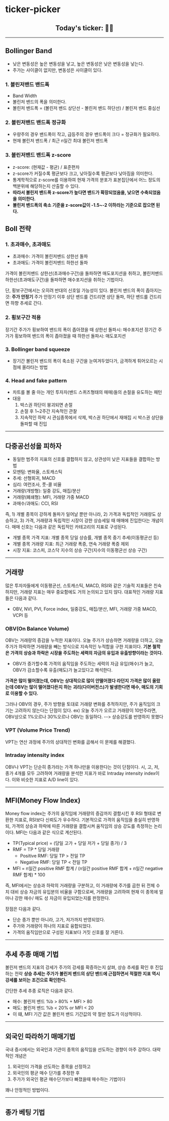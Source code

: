 # ticker-picker

## <center>Today's ticker: 👀🎉
---

## Bollinger Band
- 낮은 변동성은 높은 변동성을 낳고, 높은 변동성은 낮은 변동성을 낳는다.
- 주가는 사이클이 없지만, 변동성은 사이클이 있다.

### 1. 볼린저밴드 밴드폭
- Band Width
- 볼린저 밴드의 폭을 의미한다.
- 볼린저 밴드폭 = (볼린저 밴드 상단선 - 볼린저 밴드 하단선) / 볼린저 밴드 중심선

### 2. 볼린저밴드 밴드폭 정규화
- 우량주의 경우 밴드폭이 작고, 급등주의 경우 밴드폭이 크다 = 정규화가 필요하다.
- 현재 볼린저 밴드폭 / 최근 n일간 최대 볼린저 밴드폭

### 3. 볼린저밴드 밴드폭 z-score
- z-score: (현재값 - 평균) / 표준편차
- z-score가 커질수록 평균보다 크고, 낮아질수록 평균보다 낮아짐을 의미한다.
- 통계학적으로 z-score를 이용하여 현재 가격의 분포가 표본집단에서 어느 정도의 백분위에 해당하는지 산출할 수 있다.
- **따라서 볼린저 밴드폭 z-score가 높다면 밴드가 확장되었음을, 낮으면 수축되었음을 의미한다.**
- **볼린저 밴드폭의 축소 기준을 z-score값이 -1.5~-2 이하라는 기준으로 잡으면 된다.**


## Boll 전략
### 1. 초과매수, 초과매도
- 초과매수: 가격이 볼린저밴드 상한선 돌파
- 초과매도: 가격이 볼린저밴드 하한선 돌파

가격이 볼린저밴드 상한선(초과매수구간)을 돌파하면 매도포지션을 취하고,
볼린저밴드 하한선(초과매도구간)을 돌파하면 매수포지션을 취하는 기법이다.

단, 횡보구간에서는 오히려 반대의 신호일 가능성이 있다.
볼린저 밴드의 폭이 좁아지는 것: **주가 안정기**
주가 안정기 이후 상단 밴드를 건드리면 상단 돌파, 하단 밴드를 건드리면 하향 추세로 간다.

### 2. 횡보구간 적용
장기간 주가가 횡보하여 밴드의 폭이 좁아졌을 때 상한선 돌파시: 매수포지션
장기간 주가가 횡보하여 밴드의 폭이 좁아졌을 때 하한선 돌파시: 매도포지션

### 3. Bollinger band squeeze
- 장기간 볼린저 밴드의 폭이 축소된 구간을 눈여겨두었다가, 금격하게 튀어오르는 시점에 올라타는 방법

### 4. Head and fake pattern
- 차트를 볼 줄 아는 개인 투자자(밴드 스퀴즈형태의 매매)들의 손절을 유도하는 패턴
- 대응
  1. 박스권 하단이 붕괴되면 손절
  2. 손절 후 1~2주간 지속적인 관찰
  3. 지속적인 하락 시 관심종목에서 삭제, 박스권 하단에서 재매집 시 박스권 상단을 돌파할 때 진입

---
## 다중공선성을 피하자
- 동일한 범주의 지표의 신호를 결합하지 않고, 상관성이 낮은 지표들을 결합하는 방법
- 모멘텀: 변화율, 스토캐스틱
- 추세: 선형회귀, MACD
- 심리: 여런조사, 풋-콜 비율
- 거래량(개방형): 일중 강도, 매집/분산
- 거래량(폐쇄형): MFI, 거래량 가중 MACD
- 과매수/과매도: CCI, RSI

즉, 1) 개별 종목이 강하게 돌파가 일어날 뿐만 아니라, 2) 가격과 독립적인 거래량도 상승하고,
3) 가격, 거래량과 독립적인 시장이 강한 상승세일 때 매매에 진입한다는 개념이다.
매매 신호는 다음과 같은 독립적인 카테고리의 지표로 구성된다.
- 개별 종목 가격 지표: 개별 종목 당일 상승률, 개별 종목 중기 추세(이동평균선 등)
- 개별 종목 거래량 지표: 최근 거래량 폭증, 연속 거래량 폭증 제외
- 시장 지표: 코스피, 코스닥 지수의 상승 구간(지수의 이동평균선 상승 구간)

---
## 거래량
많은 투자자들에게 이동평균선, 스토캐스틱, MACD, RSI와 같은 기술적 지표들은 친숙하지만,
거래량 지표는 매우 중요함에도 거의 논의되고 있지 않다.
대표적인 거래량 지표들은 다음과 같다.
  - OBV, NVI, PVI, Force index, 일중강도, 매집/분산, MFI, 거래량 가중 MACD, VCPI 등

### OBV(On Balance Volume)
OBV는 거래량의 증감을 누적한 지표이다.
오늘 주가가 상승하면 거래량을 더하고, 오늘 주가가 하락하면 거래량을 빼는 방식으로 지속적인 누적합을 구한 지표이다.
**기본 철학은 가격의 상승과 하락은 시장을 주도하는 세력의 자금의 유입과 유출방향이라는 것이다.**
- OBV가 증가할수록 가격의 움직임을 주도하는 세력의 자금 유입(매수)가 늘고,
  OBV가 감소할수록 유출(매도)가 늘고있다고 해석한다.

**가격은 많이 떨어졌는데, OBV는 상대적으로 많이 안떨어졌다 라던지 가격은 많이 올랐는데 OBV는 많이 떨어졌다든지 하는**
**괴리(다이버전스)가 발생한다면 매수, 매도의 기회로 이용할 수 있다.**

그러나 OBV의 경우, 주가 방향을 토대로 거래량 변화를 추적하지만, 주가 움직임의 크기는 고려하지 않는다는 단점이 있다.
ex) 오늘 주가가 오르고 거래량이 10만주라면, OBV상으로 1%오르나 30%오르나 OBV는 동일하다.
--> 상승강도를 반영하지 못했다

### VPT (Volume Price Trend)
VPT는 연산 과정에 주가의 상대적인 변화를 곱해서 이 문제를 해결했다.

### Intraday intensity index
OBV나 VPT는 단순히 종가라는 가격 하나만을 이용한다는 것이 단점이다.
시, 고, 저, 종가 4개를 모두 고려하여 거래량을 분석한 지표가 바로 Intraday intensity index이다.
이와 비슷한 지표로 A/D line이 있다.

---
## MFI(Money Flow Index)
Money flow index는 주가의 움직임에 거래량의 증감까지 결함시킨 후 RSI 형태로 변환한 지표로, RSI보다 신뢰도가 우수하다.
기본적으로 가격의 움직임을 충실히 반영하되, 가격의 상승과 하락에 따른 거래량을 결합시켜 움직임의 상승 강도를 측정하는 논리이다.
MFI는 다음과 같은 식으로 계산된다.
- TP(Typical price) = (당일 고가 + 당일 저가 + 당일 종가) / 3
- RMF = TP * 당일 거래량
  - Positive RMF: 당일 TP > 전일 TP
  - Negative RMF: 당일 TP < 전일 TP
- MFI = n일간 positive RMF 합계 / (n일간 positive RMF 합계 + n일간 negative RMF 합계) * 100

즉, MFI에서는 상승과 하락의 거래량을 구분하고, 이 거래량에 주가를 곱한 뒤 전체 수치 대비 상승 자금의 유입분의 비율을 구함으로써,
거래량을 고려하여 현재 이 종목에 얼마나 강한 매수/ 매도 성 자금이 유입되었는지를 판정한다.

장점은 다음과 같다.
- 단순 종가 뿐만 아니라, 고가, 저가까지 반영되었다.
- 주가와 거래량이 하나의 지표로 융합되었다.
- 가격의 움직임만으로 구성된 지표보다 거짓 신호를 잘 거른다.

---
## 추세 추종 매매 기법
볼린저 밴드의 지표의 강세가 주가의 강세를 확증하는지 살펴, 상승 추세를 확인 후 진입하는 전략
**상승 추세는 주가가 볼린저 밴드의 상단 밴드에 근접하면서 적절한 지표 역시 강세를 보이는 조건으로 확인한다.**

간단한 추세 추종 로직은 다음과 같다.
- 매수: 볼린저 밴드 %b > 80% + MFI > 80
- 매도: 볼린저 밴드 %b < 20% or MFI < 20
- 이 떄, MFI 기간 값은 볼린저 밴드 기간값의 약 절반 정도가 이상적이다.

---
## 외국인 따라하기 매매기법
국내 증시에서는 외국인과 기관이 종목의 움직임을 선도하는 경향이 아주 강하다.
대략적인 개념은 
1) 외국인이 가격을 선도하는 종목을 선정하고
2) 외국인의 평균 매수 단가를 추정한 후 
3) 주가가 외국인 평균 매수단가보다 빠졌을때 매수하는 기법이다

꽤나 안정적인 방법이다.

---
## 종가 베팅 기법
